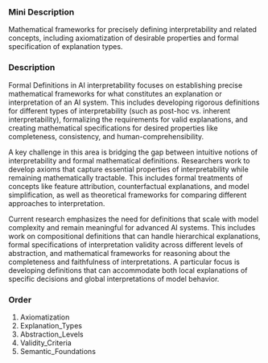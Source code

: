 ### Mini Description

Mathematical frameworks for precisely defining interpretability and related concepts, including axiomatization of desirable properties and formal specification of explanation types.

### Description

Formal Definitions in AI interpretability focuses on establishing precise mathematical frameworks for what constitutes an explanation or interpretation of an AI system. This includes developing rigorous definitions for different types of interpretability (such as post-hoc vs. inherent interpretability), formalizing the requirements for valid explanations, and creating mathematical specifications for desired properties like completeness, consistency, and human-comprehensibility.

A key challenge in this area is bridging the gap between intuitive notions of interpretability and formal mathematical definitions. Researchers work to develop axioms that capture essential properties of interpretability while remaining mathematically tractable. This includes formal treatments of concepts like feature attribution, counterfactual explanations, and model simplification, as well as theoretical frameworks for comparing different approaches to interpretation.

Current research emphasizes the need for definitions that scale with model complexity and remain meaningful for advanced AI systems. This includes work on compositional definitions that can handle hierarchical explanations, formal specifications of interpretation validity across different levels of abstraction, and mathematical frameworks for reasoning about the completeness and faithfulness of interpretations. A particular focus is developing definitions that can accommodate both local explanations of specific decisions and global interpretations of model behavior.

### Order

1. Axiomatization
2. Explanation_Types
3. Abstraction_Levels
4. Validity_Criteria
5. Semantic_Foundations
